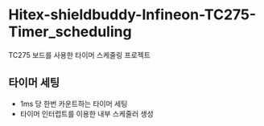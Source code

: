 # Hitex-shieldbuddy-Infineon-TC275-Timer_scheduling
TC275 보드를 사용한 타이머 스케줄링 프로젝트

## 타이머 세팅
- 1ms 당 한번 카운트하는 타이머 세팅
- 타이머 인터럽트를 이용한 내부 스케줄러 생성
